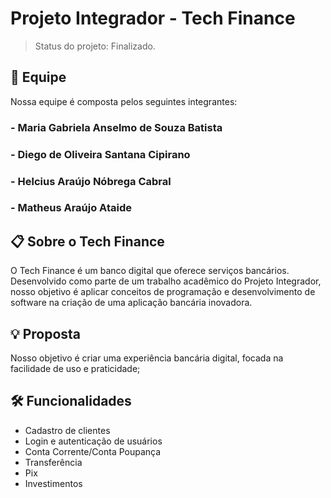 # Projeto Integrador - Tech Finance
> Status do projeto: Finalizado.

## 👥 Equipe

Nossa equipe é composta pelos seguintes integrantes:

### - Maria Gabriela Anselmo de Souza Batista
### - Diego de Oliveira Santana Cipirano
### - Helcius Araújo Nóbrega Cabral 
### - Matheus Araújo Ataide

## 📋 Sobre o Tech Finance

O Tech Finance é um banco digital que oferece serviços bancários. Desenvolvido como parte de um trabalho acadêmico do Projeto Integrador, nosso objetivo é aplicar conceitos de programação e desenvolvimento de software na criação de uma aplicação bancária inovadora.

## 💡 Proposta
Nosso objetivo é criar uma experiência bancária digital, focada na facilidade de uso e praticidade;

## 🛠 Funcionalidades

- Cadastro de clientes
- Login e autenticação de usuários
- Conta Corrente/Conta Poupança
- Transferência
- Pix
- Investimentos
